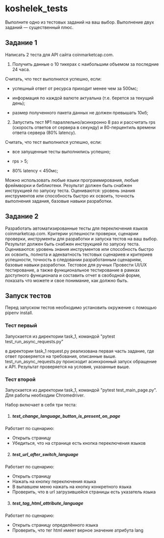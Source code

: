 # koshelek_tests

Выполните одно из тестовых заданий на ваш выбор.
Выполнение двух заданий — существенный плюс.

## Задание 1

Написать 2 теста для API сайта coinmarketcap.com.

1. Получить данные о 10 тикерах с наибольшим объемом за последние 24 часа.

Считать, что тест выполнился успешно, если:

* успешный ответ от ресурса приходит менее чем за 500мс;

* информация по каждой валюте актуальна (т.е. берется за текущий день);

* размер полученного пакета данных не должен превышать 10кб;


2. Запустить тест №1 параллельно/асинхронно 8 раз и рассчитать rps (скорость ответов от сервера в секунду) и 80-перцентиль времени ответа сервера (80% latency).

Считать, что тест выполнился успешно, если:

* все запущенные тесты выполнились успешно;

* rps > 5;

* 80% latency < 450мс;

Можно использовать любые языки программирования, любые фреймворки и библиотеки.
Результат должен быть снабжен инструкцией по запуску теста.
Оцениваются: уровень знания инструментов или способность быстро их освоить, точность выполнения задания, базовые навыки разработки.


## Задание 2

Разработать автоматизированные тесты для переключения языков coinmarketcap.com.
Критерии успешности проверки, сценарии проверки, инструменты для разработки и запуска тестов на ваш выбор.
Результат должен быть снабжен инструкцией по запуску теста.
Оцениваются: уровень знания инструментов или способность быстро их освоить, полнота и адекватность тестовых сценариев и критериев успешности, точность в следовании разработанным сценариям, базовые навыки разработки.
Тестовое для ручных
Провести UI/UX тестирование, а также функциональное тестирование в рамках доступного функционала и составить отчет в свободной форме, показать что можете и свое понимание, как должно быть.
 
## Запуск тестов
Перед запуском тестов необходимо установить окружение с помощью pipenv install.

### Тест первый 
Запускается из директории task_1, командой "pytest test_run_async_requests.py"

в директории task_1 request.py реализована первая часть задание, где ответ проверяется на требования, описанные выше.
test_run_async_requests.py происходит асинхронный запуск обращение к API. Результат проверяется на условия, указанные выше.

### Тест второй

Запускается из директории task_1, командой "pytest test_main_page.py". 
Для работы необходим Chromedriver.

Набор включает в себя три теста:
1) ##### test_change_language_button_is_present_on_page
Работает по сценарию:
- Открыть страницу
- Убедиться, что на странице есть кнопка переключения языков

2) ##### test_url_after_switch_language
Работает по сценарию:
- Открыть страницу
- Нажать на кнопку переключения языка
- В выпавшем меню нажать на кнопку конкретного языка
- Проверить, что в url загрузившейся страницы есть указатель языка

3) ##### test_tag_html_attribute_language
Работает по сценарию:
 - Открыть страницу определённого языка
 - Проверить, что тег html имеет верное значение атрибута lang


